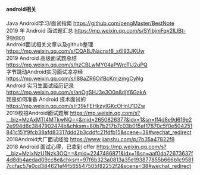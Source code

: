 ####  android相关
Java Android学习/面试指南  https://github.com/pengMaster/BestNote  
2019 年 Android 面试题汇总  https://mp.weixin.qq.com/s/SYibjmFqv2lLlBt-9gyqcg  
Android面试相关文章以及github整理  https://mp.weixin.qq.com/s/CQABJNacnsf8_s6l93JKUw  
2019 Android 高级面试题总结  https://mp.weixin.qq.com/s/hzCBLwMY04aPWrcTlJ2uPQ  
字节跳动Android实习面试凉凉经  https://mp.weixin.qq.com/s/l88aZR6OifBcKmjzmgCyNg  
Android 实习生面试经历记录  https://mp.weixin.qq.com/s/anOgSHJ3e3O0n8djY6GakA  
我是如何准备 Android 技术面试的  https://mp.weixin.qq.com/s/r39kFEHkzyIGKcOHnU1DZw  
2019校招Android面试题解  https://mp.weixin.qq.com/s?__biz=MzAxMTI4MTkwNQ==&mid=2650826377&idx=1&sn=ff4d8e9d6f9e22e994d6c3847902474b&chksm=80b7b217b7c03b015af17870c5f0e504251841c151f9fcb38afd83317ddd2b3cddfc21fdfb15&scene=38#wechat_redirect  
2018Android大厂面试经验  https://www.jianshu.com/p/7b35a47822f8  
2018 Android 面试心得，已拿到 offer  https://mp.weixin.qq.com/s?__biz=MzIxNzU1Nzk3OQ==&mid=2247486871&idx=1&sn=aaf0da72673637f4d8db4aedad09cc8e&chksm=97f6b323a0813a35e193877855b666b1c95817ccfac57e0cd384621ef4f565547505f82252f2&scene=38#wechat_redirect  
